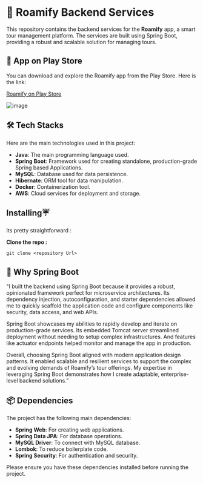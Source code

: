 # 🚀 Roamify Backend Services

This repository contains the backend services for the **Roamify** app, a smart tour management platform. The services are built using Spring Boot, providing a robust and scalable solution for managing tours.


## 📱 App on Play Store
You can download and explore the Roamify app from the Play Store. Here is the link:

[Roamify on Play Store](https://play.google.com/store/apps/details?id=com.shubh.Roamify)

![image](https://github.com/theshubh007/roamify_services/assets/100220928/18aff07f-e8de-4982-aae1-be672be2d1e4)


## 🛠️ Tech Stacks

Here are the main technologies used in this project:

- **Java**: The main programming language used.
- **Spring Boot**: Framework used for creating standalone, production-grade Spring based Applications.
- **MySQL**: Database used for data persistence.
- **Hibernate**: ORM tool for data manipulation.
- **Docker**: Containerization tool.
- **AWS**: Cloud services for deployment and storage.

## Installing☔

Its pretty straightforward :

**Clone the repo :** 
```
git clone <repository Url>
```


## 🌱 Why Spring Boot
"I built the backend using Spring Boot because it provides a robust, opinionated framework perfect for microservice architectures. Its dependency injection, autoconfiguration, and starter dependencies allowed me to quickly scaffold the application code and configure components like security, data access, and web APIs.

Spring Boot showcases my abilities to rapidly develop and iterate on production-grade services. Its embedded Tomcat server streamlined deployment without needing to setup complex infrastructures. And features like actuator endpoints helped monitor and manage the app in production.

Overall, choosing Spring Boot aligned with modern application design patterns. It enabled scalable and resilient services to support the complex and evolving demands of Roamify’s tour offerings. My expertise in leveraging Spring Boot demonstrates how I create adaptable, enterprise-level backend solutions.”

## 📦 Dependencies

The project has the following main dependencies:

- **Spring Web**: For creating web applications.
- **Spring Data JPA**: For database operations.
- **MySQL Driver**: To connect with MySQL database.
- **Lombok**: To reduce boilerplate code.
- **Spring Security**: For authentication and security.

Please ensure you have these dependencies installed before running the project.
